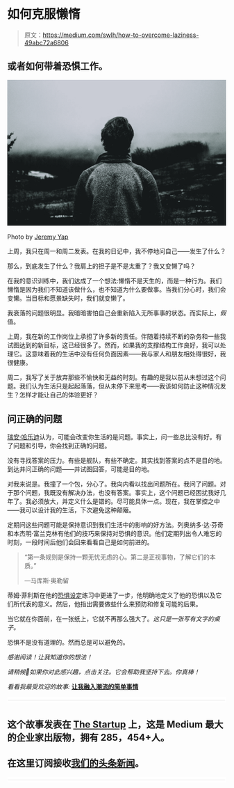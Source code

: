 # 如何克服懒惰

> 原文：<https://medium.com/swlh/how-to-overcome-laziness-49abc72a6806>

## 或者如何带着恐惧工作。

![](img/232616f6809b2ce2db4fe4a0b857060b.png)

Photo by [Jeremy Yap](https://unsplash.com/photos/HklQmjOsq_k?utm_source=unsplash&utm_medium=referral&utm_content=creditCopyText)

上周，我只在周一和周二发表。在我的日记中，我不停地问自己——发生了什么？

那么，到底发生了什么？我肩上的担子是不是太重了？我又变懒了吗？

在我的意识训练中，我们达成了一个想法:懒惰不是天生的，而是一种行为。我们懒惰是因为我们不知道该做什么，也不知道为什么要做事。当我们分心时，我们会变懒。当目标和愿景缺失时，我们就变懒了。

我衰落的问题很明显。我暗暗害怕自己会重新陷入无所事事的状态。而实际上，*假*值。

上周，我在新的工作岗位上承担了许多新的责任。伴随着持续不断的杂务和一些我试图达到的新目标，这已经很多了。然而，如果我的支撑结构工作良好，我可以处理它。这意味着我的生活中没有任何负面因素——我与家人和朋友相处得很好，我很健康。

周二，我写了关于放弃那些不愉快和无益的时刻。有趣的是我以前从未想过这个问题。我们认为生活只是起起落落，但从未停下来思考——我该如何防止这种情况发生？怎样才能让自己的体验更好？

## 问正确的问题

[瑞安·哈乐迪](https://medium.com/u/2e2701ae378f?source=post_page-----49abc72a6806--------------------------------)认为，可能会改变你生活的是问题。事实上，问一些总比没有好。有了问题和引导，你会找到正确的问题。

没有寻找答案的压力。有些是舰队，有些不确定。其实找到答案的点不是目的地。到达并问正确的问题——并试图回答，可能是目的地。

对我来说是。我撞了一个包，分心了。我向内看以找出问题所在。我问了问题。对于那个问题，我既没有解决办法，也没有答案。事实上，这个问题已经困扰我好几年了。我必须放大，并定义什么是错的。尽可能具体一点。现在，我在掌控之中——我可以设计我的生活，下次避免这种颠簸。

定期问这些问题可能是保持意识到我们生活中的影响的好方法。列奥纳多·达·芬奇和本杰明·富兰克林有他们的技巧来保持对恐惧的意识。他们定期列出令人难忘的时刻，一段时间后他们会回来看看自己是如何前进的。

> “第一条规则是保持一颗无忧无虑的心。第二是正视事物，了解它们的本质。”
> 
> —马库斯·奥勒留

蒂姆·菲利斯在他的[恐惧设定](https://tim.blog/2017/05/15/fear-setting/)练习中更进了一步，他明确地定义了他的恐惧以及它们所代表的意义。然后，他指出需要做些什么来预防和修复可能的后果。

当它就在你面前，在一张纸上，它就不再那么强大了。*这只是一张写有文字的桌子。*

恐惧不是没有道理的。然而总是可以避免的。

*感谢阅读！让我知道你的想法！*

*请稍候👏如果你对此感兴趣，点击关注。它会帮助我坚持下去。你真棒！*

*看看我最受欢迎的故事:* [**让我融入潮流的简单事情**](/swlh/my-morning-routine-to-get-in-the-zone-c42960d42439)

![](img/731acf26f5d44fdc58d99a6388fe935d.png)

## 这个故事发表在 [The Startup](https://medium.com/swlh) 上，这是 Medium 最大的企业家出版物，拥有 285，454+人。

## 在这里订阅接收[我们的头条新闻](http://growthsupply.com/the-startup-newsletter/)。

![](img/731acf26f5d44fdc58d99a6388fe935d.png)